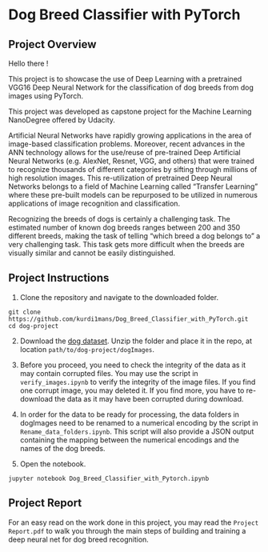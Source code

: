 # Dog Breed Classifier with PyTorch

## Project Overview

Hello there !

This project is to showcase the use of Deep Learning with a pretrained VGG16 Deep Neural Network for the classification of dog breeds from dog images using PyTorch.

This project was developed as capstone project for the Machine Learning NanoDegree offered by Udacity.

Artificial Neural Networks have rapidly growing applications in the area of image-based classification problems. Moreover, recent advances in the ANN technology allows for the use/reuse of pre-trained Deep Artificial Neural Networks (e.g. AlexNet, Resnet, VGG, and others) that were trained to recognize thousands of different categories by sifting through millions of high resolution images. This re-utilization of pretrained Deep Neural Networks belongs to a field of Machine Learning called “Transfer Learning” where these pre-built models can be repurposed to be utilized in numerous applications of image recognition and classification.

Recognizing the breeds of dogs is certainly a challenging task. The estimated number of known dog breeds ranges between 200 and 350 different breeds, making the task of telling “which breed a dog belongs to” a very challenging task. This task gets more difficult when the breeds are visually similar and cannot be easily distinguished.

## Project Instructions

1. Clone the repository and navigate to the downloaded folder.
```	
git clone https://github.com/kurdi1mans/Dog_Breed_Classifier_with_PyTorch.git
cd dog-project
```

2. Download the [dog dataset](https://s3-us-west-1.amazonaws.com/udacity-aind/dog-project/dogImages.zip).  Unzip the folder and place it in the repo, at location `path/to/dog-project/dogImages`.

3. Before you proceed, you need to check the integrity of the data as it may contain corrupted files. You may use the script in `verify_images.ipynb` to verify the integrity of the image files. If you find one corrupt image, you may deleted it. If you find more, you have to re-download the data as it may have been corrupted during download.

4. In order for the data to be ready for processing, the data folders in dogImages need to be renamed to a numerical encoding by the script in `Rename_data_folders.ipynb`. This script will also provide a JSON output containing the mapping between the numerical encodings and the names of the dog breeds.

5. Open the notebook.
```
jupyter notebook Dog_Breed_Classifier_with_Pytorch.ipynb
```

## Project Report

For an easy read on the work done in this project, you may read the `Project Report.pdf` to walk you through the main steps of building and training a deep neural net for dog breed recognition.